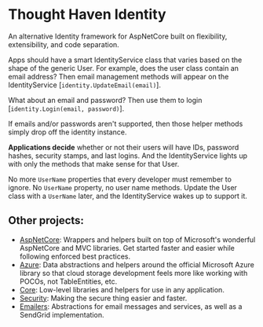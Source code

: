 Thought Haven Identity
===

An alternative Identity framework for AspNetCore built on flexibility, extensibility, and code separation.

Apps should have a smart IdentityService class that varies based on the shape of the generic User. For example, does the user class contain an email address? Then email management methods will appear on the IdentityService [`identity.UpdateEmail(email)`].

What about an email and password? Then use them to login [`identity.Login(email, password)`].

If emails and/or passwords aren't supported, then those helper methods simply drop off the identity instance.

**Applications decide** whether or not their users will have IDs, password hashes, security stamps, and last logins. And the IdentityService lights up with only the methods that make sense for that User.

No more `UserName` properties that every developer must remember to ignore. No `UserName` property, no user name methods. Update the User class with a `UserName` later, and the IdentityService wakes up to support it.

## Other projects:
* [AspNetCore](https://github.com/ThoughtHaven/AspNetCore): Wrappers and helpers built on top of Microsoft's wonderful AspNetCore and MVC libraries. Get started faster and easier while following enforced best practices.
* [Azure](https://github.com/ThoughtHaven/Azure): Data abstractions and helpers around the official Microsoft Azure library so that cloud storage development feels more like working with POCOs, not TableEntities, etc.
* [Core](https://github.com/ThoughtHaven/Core): Low-level libraries and helpers for use in any application.
* [Security](https://github.com/ThoughtHaven/Security): Making the secure thing easier and faster.
* [Emailers](https://github.com/ThoughtHaven/Emailers): Abstractions for email messages and services, as well as a SendGrid implementation.

